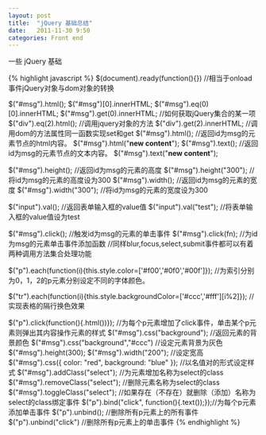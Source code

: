 ```yaml
---
layout: post
title:  "jQuery 基础总结"
date:   2011-11-30 9:50
categories: Front end
---
```


一些 jQuery 基础

{% highlight javascript %}
$(document).ready(function(){})
//相当于onload事件jQuery对象与dom对象的转换

$("#msg").html();
$("#msg")[0].innerHTML;
$("#msg").eq(0)[0].innerHTML;
$("#msg").get(0).innerHTML; //如何获取jQuery集合的某一项
$("div").eq(2).html(); //调用jquery对象的方法
$("div").get(2).innerHTML; //调用dom的方法属性同一函数实现set和get
$("#msg").html(); //返回id为msg的元素节点的html内容。
$("#msg").html("<b>new content</b>");
$("#msg").text(); //返回id为msg的元素节点的文本内容。
$("#msg").text("<b>new content</b>");

$("#msg").height(); //返回id为msg的元素的高度
$("#msg").height("300"); //将id为msg的元素的高度设为300
$("#msg").width(); //返回id为msg的元素的宽度
$("#msg").width("300"); //将id为msg的元素的宽度设为300

$("input").val(); //返回表单输入框的value值
$("input").val("test"); //将表单输入框的value值设为test

$("#msg").click(); //触发id为msg的元素的单击事件
$("#msg").click(fn); //为id为msg的元素单击事件添加函数
//同样blur,focus,select,submit事件都可以有着两种调用方法集合处理功能

$("p").each(function(i){this.style.color=['#f00','#0f0','#00f']});
//为索引分别为0，1，2的p元素分别设定不同的字体颜色。

$("tr").each(function(i){this.style.backgroundColor=['#ccc','#fff'][i%2]});
//实现表格的隔行换色效果

$("p").click(function(){.html())});
//为每个p元素增加了click事件，单击某个p元素则弹出其内容操作元素的样式
$("#msg").css("background"); //返回元素的背景颜色
$("#msg").css("background","#ccc") //设定元素背景为灰色
$("#msg").height(300); $("#msg").width("200"); //设定宽高
$("#msg").css({ color: "red", background: "blue" });
//以名值对的形式设定样式
$("#msg").addClass("select"); //为元素增加名称为select的class
$("#msg").removeClass("select"); //删除元素名称为select的class
$("#msg").toggleClass("select"); 
//如果存在（不存在）就删除（添加）名称为select的class绑定事件 
$("p").bind("click", function(){.text());});//为每个p元素添加单击事件
$("p").unbind(); //删除所有p元素上的所有事件
$("p").unbind("click") //删除所有p元素上的单击事件
{% endhighlight %}

